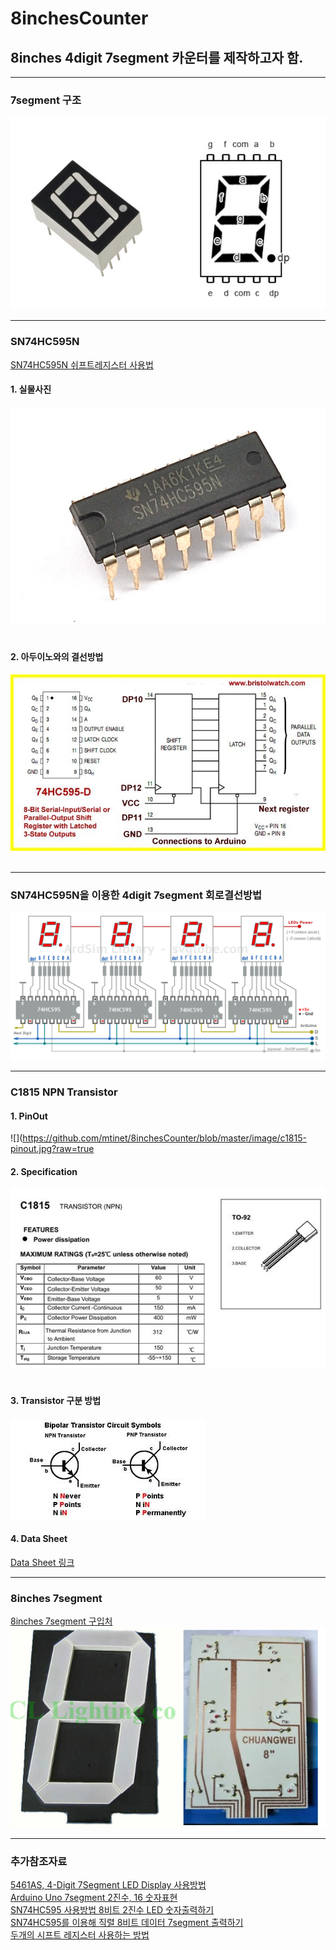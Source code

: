 # 8inchesCounter

## 8inches 4digit 7segment 카운터를 제작하고자 함.  

---
### 7segment 구조  
![](https://github.com/mtinet/8inchesCounter/blob/master/image/7segment.png?raw=true)


---
### SN74HC595N  
[SN74HC595N 쉬프트레지스터 사용법](http://wiki.vctec.co.kr/opensource/arduino/shiftregister)  

#### 1. 실물사진  
![](https://github.com/mtinet/8inchesCounter/blob/master/image/74HC595.jpg?raw=true)  

#### 2. 아두이노와의 결선방법  
![](https://github.com/mtinet/8inchesCounter/blob/master/image/74HC595_arduino.jpg?raw=true)  



---
### SN74HC595N을 이용한 4digit 7segment 회로결선방법
![](https://github.com/mtinet/8inchesCounter/blob/master/image/4digit%207segment.png?raw=true)



---
### C1815 NPN Transistor  
#### 1. PinOut  
![](https://github.com/mtinet/8inchesCounter/blob/master/image/c1815-pinout.jpg?raw=true  

#### 2. Specification  
![](https://github.com/mtinet/8inchesCounter/blob/master/image/948200210_875.jpg?raw=true)  

#### 3. Transistor 구분 방법  
![](https://github.com/mtinet/8inchesCounter/blob/master/image/transistor.jpg?raw=true)  

#### 4. Data Sheet  
[Data Sheet 링크](https://github.com/mtinet/8inchesCounter/blob/master/pdf/2PC1815.pdf)



---
### 8inches 7segment  
[8inches 7segment 구입처](https://www.aliexpress.com/item/8-8in-Digital-Tube-12V-Common-Anode-8-inches-7-Segment-1-Bit-LED-Display-With/32642152847.html?spm=a2g0s.9042311.0.0.dJRVEN)  
![](https://github.com/mtinet/8inchesCounter/blob/master/image/8inches.png?raw=true)  



---
### 추가참조자료  
[5461AS, 4-Digit 7Segment LED Display 사용방법](http://docs.whiteat.com/?p=2078)  
[Arduino Uno 7segment 2진수, 16 숫자표현](http://netcast2050.blog.me/220819268641)  
[SN74HC595 사용방법  8비트 2진수 LED 숫자출력하기](http://netcast2050.blog.me/220833707184)  
[SN74HC595를 이용해 직렬 8비트 데이터 7segment 출력하기](https://blog.naver.com/PostView.nhn?blogId=netcast2050&logNo=220836168395&targetKeyword=&targetRecommendationCode=1)  
[두개의 시프트 레지스터 사용하는 방법](http://goodjoon.tistory.com/203)  

 
